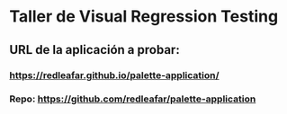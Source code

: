 # Taller de Visual Regression Testing

## URL de la aplicación a probar:

### https://redleafar.github.io/palette-application/

### Repo: https://github.com/redleafar/palette-application
